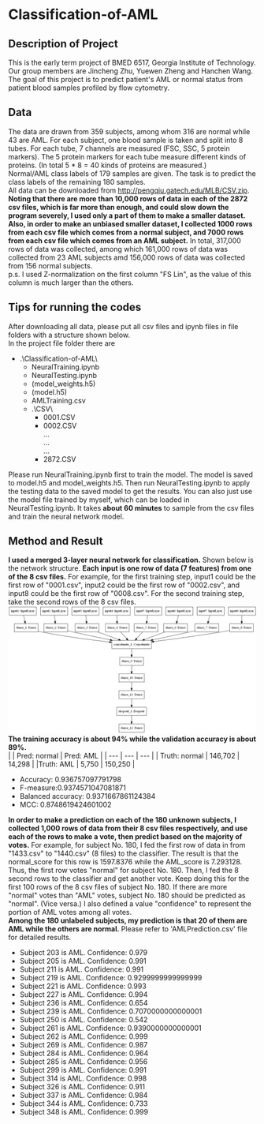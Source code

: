 # Classification-of-AML
## Description of Project
This is the early term project of BMED 6517, Georgia Institute of Technology. Our group members are Jincheng Zhu, Yuewen Zheng and Hanchen Wang. The goal of this project is to predict patient's AML or normal status from patient blood samples profiled by flow cytometry.  
## Data
The data are drawn from 359 subjects, among whom 316 are normal while 43 are AML. For each subject, one blood sample is taken and split into 8 tubes. For each tube, 7 channels are measured (FSC, SSC, 5 protein markers). The 5 protein markers for each tube measure different kinds of proteins. (In total 5 * 8 = 40 kinds of proteins are measured.)  
Normal/AML class labels of 179 samples are given. The task is to predict the class labels of the remaining 180 samples.  
All data can be downloaded from http://pengqiu.gatech.edu/MLB/CSV.zip.  
**Noting that there are more than 10,000 rows of data in each of the 2872 csv files, which is far more than enough, and could slow down the program severely, I used only a part of them to make a smaller dataset. Also, in order to make an unbiased smaller dataset, I collected 1000 rows from each csv file which comes from a normal subject, and 7000 rows from each csv file which comes from an AML subject.** In total, 317,000 rows of data was collected, among which 161,000 rows of data was collected from 23 AML subjects amd 156,000 rows of data was collected from 156 normal subjects.  
p.s. I used Z-normalization on the first column "FS Lin", as the value of this column is much larger than the others.

## Tips for running the codes
After downloading all data, please put all csv files and ipynb files in file folders with a structure shown below.  
In the project file folder there are
- .\Classification-of-AML\  
	- NeuralTraining.ipynb  
	- NeuralTesting.ipynb  
	- (model_weights.h5)  
	- (model.h5)  
	- AMLTraining.csv  
	- .\CSV\  
		- 0001.CSV  
		- 0002.CSV  
		...  
		...  
		...  
		- 2872.CSV  

Please run NeuralTraining.ipynb first to train the model. The model is saved to model.h5 and model_weights.h5. Then run NeuralTesting.ipynb to apply the testing data to the saved model to get the results. You can also just use the model file trained by myself, which can be loaded in NeuralTesting.ipynb. It takes **about 60 minutes** to sample from the csv files and train the neural network model.

## Method and Result
**I used a merged 3-layer neural network for classification.** Shown below is the network structure. **Each input is one row of data (7 features) from one of the 8 csv files.** For example, for the first training step, input1 could be the first row of "0001.csv", input2 could be the first row of "0002.csv", and input8 could be the first row of "0008.csv". For the second training step, take the second rows of the 8 csv files.  
![NN model structure](/model.png)
**The training accuracy is about 94% while the validation accuracy is about 89%.**  
|  | Pred: normal | Pred: AML |
| --- | --- | --- |
| Truth: normal | 146,702 | 14,298 |
|Truth: AML | 5,750 | 150,250 |

- Accuracy: 0.936757097791798  
- F-measure:0.9374571047081871  
- Balanced accuracy: 0.9371667861124384  
- MCC: 0.8748619424601002  
  
**In order to make a prediction on each of the 180 unknown subjects, I collected 1,000 rows of data from their 8 csv files respectively, and use each of the rows to make a vote, then predict based on the majority of votes.** For example, for subject No. 180, I fed the first row of data in from "1433.csv" to "1440.csv" (8 files) to the classifier. The result is that the normal_score for this row is 1597.8376 while the AML_score is 7.293128. Thus, the first row votes "normal" for subject No. 180. Then, I fed the 8 second rows to the classifier and get another vote. Keep doing this for the first 100 rows of the 8 csv files of subject No. 180. If there are more "normal" votes than "AML" votes, subject No. 180 should be predicted as "normal". (Vice versa.) I also defined a value "confidence" to represent the portion of AML votes among all votes.  
**Among the 180 unlabeled subjects, my prediction is that 20 of them are AML while the others are normal.** Please refer to 'AMLPrediction.csv' file for detailed results.  
- Subject 203 is AML. Confidence: 0.979
- Subject 205 is AML. Confidence: 0.991
- Subject 211 is AML. Confidence: 0.991
- Subject 219 is AML. Confidence: 0.9299999999999999
- Subject 221 is AML. Confidence: 0.993
- Subject 227 is AML. Confidence: 0.994
- Subject 236 is AML. Confidence: 0.654
- Subject 239 is AML. Confidence: 0.7070000000000001
- Subject 250 is AML. Confidence: 0.542
- Subject 261 is AML. Confidence: 0.9390000000000001
- Subject 262 is AML. Confidence: 0.999
- Subject 269 is AML. Confidence: 0.987
- Subject 284 is AML. Confidence: 0.964
- Subject 285 is AML. Confidence: 0.956
- Subject 299 is AML. Confidence: 0.991
- Subject 314 is AML. Confidence: 0.998
- Subject 326 is AML. Confidence: 0.911
- Subject 337 is AML. Confidence: 0.984
- Subject 344 is AML. Confidence: 0.733
- Subject 348 is AML. Confidence: 0.999
